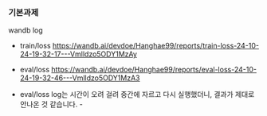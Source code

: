 ### 기본과제

wandb log
- train/loss
https://wandb.ai/devdoe/Hanghae99/reports/train-loss-24-10-24-19-32-17---Vmlldzo5ODY1MzAy

-  eval/loss 
https://wandb.ai/devdoe/Hanghae99/reports/eval-loss-24-10-24-19-32-46---Vmlldzo5ODY1MzA3


* eval/loss log는 시간이 오려 걸려 중간에 자르고 다시 실행했더니, 결과가 제대로 안나온 것 같습니다. - 